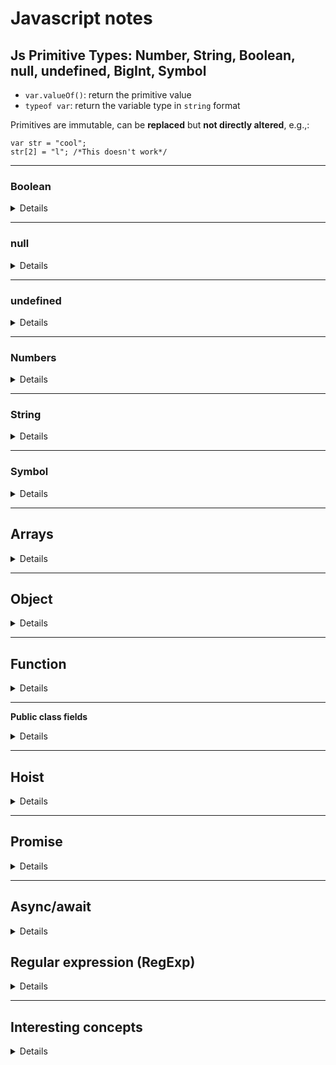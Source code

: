 # Javascript notes

## Js Primitive Types: Number, String, Boolean, null, undefined, BigInt, Symbol

- `var.valueOf()`: return the primitive value
- `typeof var`: return the variable type in `string` format

Primitives are immutable, can be **replaced** but **not directly altered**, e.g.,:

    var str = "cool";
    str[2] = "l"; /*This doesn't work*/

---

### Boolean

<details>
boolean
: `true` or `false`, no quotes, any value in JS can be used for boolean

|                     Falsy                     |                     Truthy                     |
| :-------------------------------------------: | :--------------------------------------------: |
| 0, -0, null, NaN, undefined, ""(empty string) | anything else (like empty object, empty array) |

<br>

- Operators that return Boolean results:

  - **Equality, Inequality** & **Strict equality, strict inequality**:`==` `!=` & `===` `!==`
  - **Greater, greater or equal than** & **less, less or equal than**: `>` `>=` & `<` `<=`
  - **in** operator: `prop in object`

    - check if `object` (or its prototype chain) contains the property with specified name `prop`.

      <br>

    </details>

---

### null

<details>

null
: Intentional absence of any value, **must be assigned**

</details>

---

### undefined

<details>

undefined
: Variables that do not have an assigned value, from values that **hasn't been defined** or **doesn't exist**

</details>

---

### Numbers

<details>

- No positive/negative/integers/decimal classes, uses **double-precision 64-bit binary format IEEE 754**
- `NaN` is in also `number` type;
- Two zeros: `0` & `-0`
- Two infinities: `Infinity` & `-Infinity`

##### Number type related methods (commomly used):

  <details>

<summary>Math Object</summary>

##### Properties:

- `Math.PI` : PI
- `Math.E` : Euler's number (e)
  <br>

##### Static Methods

- `Math.floor(3.65) // 3` : nearest smaller integer
- `Math.ceil(-3.65) // -3 ` : neareast larger integer;
- `Math.round(3.65) // 4` : nearest integer (eg., +/-0.5 => 1/0);
- `Math.trunc(3.65) // 3` : integer part of given number;
- `Math.exp(2)` : e^2^
- `Math.log(2)` : ln2
- `Math.log10(2)` : log~10~2
- `Math.log2(3)` : log~2~3
- `Math.pow(3,7)` : 3^7^
- `(Math.ln(y)/Math.ln(x))` : log~x~y
- `Math.abs(-3) // 3` : |-3|
- `Math.sqrt(x)` : $\sqrt{x}$ (x>=0)
- `Math.sin/cos/tan/asin/acos/atan(x)`: trigonometric (x in radius)
- `Math.random()` : random number bewteen [0,1),
  - random number among [ 1, N ]: `Math.floor(Math.random()*N+1)`
- `Math.max/min(1,2,3) // 3, 1` : max/min value of inputs
  <br>
  </details>

    <details>

<summary>Number methods</summary>

##### Static Methods

- **Number()**: `Number(value) // converts value to number type`
  <br>
- **Number.isInteger()**: test if value is integer
  1. if not `number` type, return `false`
  2. if `number` type => test for `integer`
     <br>
- **Number.isFinite() / Number.isNaN() vs isFinite() / isNaN()**:

- `Number.isFinite() / Number.isNaN()`:

  1. if not `number` type, return `false`
  2. if `number` type => test for `finite`/`NaN`

  - `Number.isNaN('3') // false`

- `isFinite() / isNaN()` : coerced to `number` type, then test for `finite`/`NaN`

  - `isNaN('3') //true`
    <br>

- **Number.parseInt() / parseInt()**: From left to right, return starting integer part
  - `Number.parseInt() === parseInt() // true`
  - `parseInt('123a456.7') // 123`
    <br>
- **Number.parseFloat() / parseFloat()**: From left to right, return starting float part

  - `Number.parseFloat() === parseFloat() // true`
  - `parseFloat('1.23a45') // 1.23`
    <br>

##### Instance Methods

- **.toExponential()**: `123.456.toExponential() = '1.23456e+2' `: return a ==string== representing the scientific notation formatted number
  <br>
- **.toFixed()**: `123.456.toFixed(x) = '123.4' // x = 1 `: return a ==string== representing the fixed-point notation number, [x] = 0
  <br>
- **.toPrecision()**: `123.456.toPrecision(x) = '1.2e+2' // x = 2 | '123.5' // x = 4` : return a ==string== representing fixed-point or exponential notation rounded to precision significant digits
  <br>
- **.toString()**: `123.456.toString(b) = '443.212' // b = 5` : return a ==string== representing the object in the specified radix (base), default [b] = 10
<br>

  </details>
</details>

---

### String

<details>

- quoted, single or double, consistent
- concatenate: `"hello" + ", " + "world!"` = `"hello, world!"`
- indexed: `var str = "hello";` `str[0]` is `"h"`, `str[1]` is `"e"`
- has **built-in iterator** which can be used to iterate over the string
- unchangeable (immutable), but reassignable;
- quotes in strings: `'He said "Hello!"'` or `"She says 'Goodbye'"`
- String template literals: <code> \`${expression}\` </code>
- use `\` to escape `'`, `"` and `\` in string:

  | Code | Result | Description  |
  | :--: | :----: | :----------: |
  | `\\` |  `\`   |  Backslash   |
  | `\'` |  `'`   | Single quote |
  | `\"` |  `"`   | Double quote |

<details>

<summary> String methods</summary>

- **str.length** : return the length of str`

  <br>

- **.charAt()**: `'hello'.charAt(x) = "l"; // x = 2` :

  <br>

- **.concat()**: `"Hello".concat(", ", "World!")`

  - return: a modified ==copy== of `str` with concatenated `chars`/`substring`(`"Hello, World!`)

  <br>

- **.endsWith()**: `str.endsWith(searchstring[, length])`

  - return: `true` or `false`
  - default `[length]`= `str.length`
  - `"markdown file".endsWith('down', 8) // true`

- **.startsWith()**: `str.startsWith(searchstring[, position])`

  - return: `true` or `false`
  - default starting `[position]` = `0` (included)
    <br>

- **.includes()**: `str.includes(searchstring[, position])`

  - return: `true` or `false`
  - default starting [position] = `0` (included)
  - `"This is a markdown file".includes('This', 1) // false`

    <br>

- **.indexOf()**: `str.indexOf(searchstring[, position])`

  - return: first index of the first occurrence or -1 (not found)
  - default starting `[position]` = `0` (included)

  <br>

- **.lastIndexOf()**: `str.lastIndexOf(searchsting[, position])`

  - return: first index of the last occurrence or -1 (not found)
  - default ending [position] = `str.length - 1` (included)

  <br>

- **.padEnd()**: `str.padEnd(targetlength[, padstring])`

  - return: a modified ==copy== of `str` with `targetlength` and `padstring`
  - `targetlength`: length of the return `str`
  - `"hello".padEnd(3) // "hello"` : `targetlength` < `str.length`
  - <code>"hello".padEnd(10) // "hello&UnderBracket;&UnderBracket;&UnderBracket;&UnderBracket;&UnderBracket;" </code> : default `[padstring]`=<code>"&UnderBracket;"</code>(space)
  - `"hello".padEnd(10, '123') // "hello12312"` : `padstring.length` < `targetlength` - `str.length`
  - `"hello".padEnd(10, '12345678') // "hello12345"` : `padstring.length` > `targetlength` - `str.length`

- **.padStart()**: `str.padStart(targetlength[, padstring])`

  - return: a modified ==copy== of `str` with `targetlength` and `padstring`
  - `targetlength`: length of the return `str`
  - `"hello".padStart(3) // "hello"` : `targetlength` < `str.length`
  - <code>"hello".padStart(10) // "&UnderBracket;&UnderBracket;&UnderBracket;&UnderBracket;&UnderBracket;hello" </code> : default `[padstring]` = <code>"&UnderBracket;"</code>(space)
  - `"hello".padStart(10, '123') // "12312hello"` : `padstring.length` < `targetlength` - `str.length`
  - `"hello".padStart(10, '12345678') // "12345hello"` : `padstring.length` > `targetlength` - `str.length`

  <br>

- **.trim()**: `str.trim()`

  - return: a modified ==copy== of `str` with whitespaces at beginning and end are removed

- **.trimStart()**: `str.trimStart()`

  - return: a modified ==copy== of `str` with whitespaces from beginning are removed

- **.trimEnd()**:`str.trimEnd()`

  - return: a modified ==copy== of `str` with whitespaces from end are removed

  <br>

- **.repeat()**: `"Aaa".repeat(3)`

  - return: a modified ==copy== of `str` with repeating (`"AaaAaaAaa"`)

  <br>

- **.replace()**: `"Aaa".replace('a', '-')`

  - return: a modified ==copy== of `str` with ==first== occurance replaced (`"A-a"`)

- **.replaceAll()**: `"Aaa".replaceAll('a', '-')`

  - return: a modified ==copy== of `str` with ==all== occurance replaced (`"A--"`)

  <br>

- **.search()**: `"hello".search('e') // 1`

  - return: index of first occurence or -1 (not found)

  <br>

- **.slice()**: `str.slice(start[, end])`

  - return: a modified ==copy== of `str[start]` (included) to `str[end]` (excluded)
  - `start` and `[end]` could be negative integer
  - `"hello".slice(1) // "ello", remove first char`
  - `"hello".slice(-1,1) // ""` : `start` > `end`

- **.substring()**: `str.substring(start[, end])`

  - return: a ==copy== from `str[start]` (included) to `str[end]` (excluded)
  - almost identical to `str.slice()`, but there are two differences:

    - `"hello".substring(-1,6) // "hello", same as "hello".substring(0,5)` : negative and larger than `str.length` indexes are treated as 0 and `str.length`, repectively
    - `"hello".substring(4,1) // "ell", same as "hello".substring(1,4)` : ==swap== `start` and `end` when `start` > `end`

    <br>

- **.split()**: `str.split([seperator][,limit])`

  - return: an `array` whose elements are substrings of `str` seperated by `[seperator]`, and `array.length` <= `[limit]`
  - `[limit]`: Maximum number of elements in the returned subarray. If `limit` is `0`, `[]` is returned
  - `"a b c d e f".split(' ',4) // ['a','b','c','d']` : 4 elements
  - `"a b c d e f".split(',') // ['a b c d e f']` : 1 element cause `['a b c d e f']` has no `','`
    <br>

- **.toLowerCase()**: `"Hello".toLowerCase() // "hello"`
- **.toUpperCase()**: `"Hello".toUpperCase() // "HELLO"`

  <br>

- **.toString()**: `str.toString() // works on String Object, same as str.valueOf()`
  <br>

- **.match()**: `str.match(regex) // retrieves the result of matching a string against a regular expression.`
  - return: An Array whose contents depend on the presence or absence of the global (`g`) flag, or `null` if no matches are found.
    - with `g` : all matches
    - without `g`: the first match
      <br>

</details>

</details>

---

### Symbol

<details>

- can only be created with `Symbol([lable])`
  - `label` is optional, only a note for this symbol
- each symbol is unique
- a symbol value is only used as an identifier for object propeties
- when add a symbol as a property, there are two ways
  - ```
      const propSym = Symbol('prop')
      obj[propSym] = propValue
    ```
    or
  - ```
    const propSym = Symbol('prop')
    obj = {
      [propSym] : propValue
    }
    ```
- Symbols are not enumerable, so it will not show up in `for...in` loop or `Object.getOwnPropertyNames()`
- Symbols can be accessed by `Object.getOwnPropertySymbols()`
  <br>

</details>

---

## Arrays

<details>

- resizable
- integers as indexes
- has **built-in iterator** which can be used to iterate over the array
- pass as reference
<br>
<details>
<summary>Array static methods</summary>

- array-like objects:

  - objects with a length property and indexed elements
  - iterable objects (like `Map` and `Set`)
    <br>

- **Array()**:

  - return: a new `Array` instance
  - can work as a constructor or a function

    1. constructor: work with `new` operator
    2. function: creates and initialises a new `Array` object, same as `new Array()`

    ```
    // From elements
    new Array(element0, element1, ... , elementN)
    Array(element0, element1, ... , elementN)

    // From array length (interger argument), empty array with a length
    new Array(arrayLength)
    Array(arrayLength)
    ```

    <br>

- **Array.of()**: creates a new Array instance from a variable number of arguments, regardless of number or type of the arguments.

  - return a new `Array` instance.
  - arguments are the elements, regardless of data type, different from `Array()`
    ```
    Array.of(7) // [7]
    Array(7) // An array of 7 empty slots
    ```
    <br>

- **Array.from()**: `Array.from(arrayLike[, callbackFn(element[, index]) { /*...*/ } [, thisArg]])`

  - return a new `Array` instance
  - for array-like object specifically.
    <br>

- **Array.isArray()**: determine whether the passed value is an `Array`
  - return: true if the value is an Array; otherwise, false.
  <br>
  </details>
  <details>
  <summary>Array instance methods</summary>

`const arr = [1,2,3,'a','b','c']`
<br>

- **.at()**: `arr.at(-1) // 'c'`

  - return: item at the index
  - negative number count back from last item.
    <br>

- **.indexOf()**: `arr.indexOf(searchElement[, start])`

  - return: the ==index== of the first element in the array or -1 (not found)

- **.lastIndexOf()**: `arr.lastIndexOf(searchElement[, start])`

  - return: the ==index== of the last element in the array or -1 (not found)
    <br>

- **.includes()**: `arr.includes(searchElement[, start])`(case-sensitive)

  - return: `true` or `false`
  - default `[start]` = `0`
  - `arr.includes('a', 4) // false`

  <br>

- **.join()**: `arr.join([seperator])`

  - return: a ==string== with all array elements joined.
  - default `[seperator]` = `","`

- **.toString()**: `arr.toString()`

  - return: a ==string== representing the elements of the array.
  - is the same as `arr.join()`
    <br>

- **.concat()**: `arr.concat(arr[, value1, ... , valueN])`

  - return: a modified ==copy== of `arr` with concatenated elements
  - `arr.concat([4,5,6],'d','e','f') // [1,2,3,'a','b','c',4,5,6,'d','e','f']`
    <br>

- **.slice()**: `arr.slice([start][, end])`

  - return: a modified ==copy== of `arr` with array elements from `arr[start]` (included) to `arr[end]` (excluded)
  - default `[start]` = `0`, could be negative integer
  - default `[end]` = `arr.length`, could be negative integer
    <br>

- **.flat()**: `arr.flat([depth])`

  - return: a modified ==copy== of `arr` with sub-array elements concatenated into it
  - default [depth] = `1` (from outside to inside)
  - `[1,[2,[3,4]]].flat() // [1,2,[3,4]]`
    <br>

- **.copyWithin()**: `arr.copyWithin(targetIndex[, start][, end])`(==mutator method==)

  - return: the modified array whose elements are replaced starting from `targetIndex` with elements from `[start]`(included) to `[end]` (excluded), no change to `arr.length`
  - default `[start]` = `0`
  - default `[end]`=`arr.length`
  - `targetIndex`, `[start]`, `[end]` could be negative integer
  - no change when `[start]` >= `[end]`
  - no change when `targetIndex` > `arr.length`
  - `arr.copyWithin(1,3,5) // [1,'a','b','a','b','c']`: start from `arr[1]`,replace `arr[1]`, `arr[2]` with `arr[3]`, `arr[4]`, the rest remain the same
    <br>

- **.fill()**: `arr.fill(value[, start][, end])`(==mutator method==)

  - return: the modified array whose elements are replaced with `value` from `[start]`(included) to `[end]` (excluded), no change to `arr.length`
  - default `[start]` = `0`, could be negative integer
  - default `[end]`=`arr.length`, could be negative integer
    <br>

- **.reverse()**: `arr.reverse()` (==mutator method==)

  - return: the modified array whose elements order are reversed
    <br>

- **.pop()**: `arr.pop()` (==mutator method==)

  - return: the removed element (last) from the array; undefined if the array is empty.

- **.push()**: `arr.push(element(s))` (==mutator method==)

  - return: the new `length` property

- **.shift()**: `arr.shift()` (==mutator method==)

  - return: the removed element (first) from the array; undefined if the array is empty.

- **.unshift()**: `arr.unshift(element(s))` (==mutator method==)

  - return: the new `length` property

  <br>

- **.splice()**: `arr.splice(start[, deletecount][,additem(s)])` (==mutator method==)

  - return: an array containing the deleted elements
  - default `[deletcount]` = `array.length` - `start` (number of elements in array), if omitted, will delete all elements in array and return them in an array.
    > let arr = [1,2,3]
    > let removed = arr.splice(0)
    >
    > // arr is []
    > // removed is [1,2,3]

  <br>

</details>
<details>
<summary>Array callback methods</summary>

- `CallbackFn` types (_f_): (`thisArg` is used as `this` when executing `callbackFn`)

  - Arrow function: `(element[, index][, array]) => {/*...*/}`
  - Callback function: `callbackFn[, thisArg]`
  - Inline callback funciton: `function(element[, index][, array]) {/*...*/} [,thisArg]`

  <br>

- **.every(_f_)**: return `true` if `callbackFn` returns a truthy value for ==every== `element`
  **.some(_f_)**: return `true` if `callbackFn` returns a truthy value for ==at least one== `element`
  <br>

- **.forEach(_f_)**: return `undefined`, it executes `callbackFn` once for ==each== `element`
- **.map(_f_)**: return a new `array` with the results of `callbackFn` for ==each== `element`
- **.reduce(_f_)**: return the =="accumulated"== value from running `callbackFn` over the entire array

  - `element` here are two arguments: `accumulator` & `currentElement`
  - `[index]` here is `[currentElementIndex]`
  - no `thisArg`, instead there is a `[initialValue]`, it could be any value
  - if `[initialValue]`:
    - `accumulator` = `[initialValue]`
    - `currentElement` = `array[0]`
    - start from first element `array[0]`
  - if no `[initialValue]`:
    - `accumulator` = `array[0]`
    - `currentElement` = `array[1]`
    - start from second element `array[1]`

- **.reduceRight(_f_)**: same as `.reduce()`, but the order is right-to-left
  <br>

- **.find(_f_)**: return the ==first== `element` in array which makes `callbackFn` return `true`, or `undefined` if not found
- **.findIndex(_f_)**: return ==index of the first== `element` in the array which makes `callbackFn` return `true`, or `-1` if not found
- **.filter(_f_)**: return a ==new array== with all the `elements` which makes `callbackFn` return `true`, or `[]` if no `element` is found
  <br>
- **.sort(_f_)**: return the ==sorted array==

  - `arr.sort([compareFn(a,b)])` - `compareFn` return negative: a placed before b - `compareFn` return positive: b placed before a - `compareFn` return `0`: a, b order unchange - if omit `compareFn`, a & b are converted to strings, then sorted according to each `char` Unicode value
    <br>

  </details>

</details>

---

## Object

<details>

- { key : value } pair
  - key: string (identifier)
  - value: anything (primitive data, array, function, other objects)
    <br>
- property accessors: dot(`.`) & bracket notation(`[]`)
  - `const obj = {'name' : 'Xiao', '2' : 2}`
  - `obj.name = 'Xiao'`
    - ~~`obj.2`~~
  - `obj['name'] = 'Xiao'`
  - `obj[2] = 2`
    - ~~`obj[name]`~~
  - when working with variables: `let key = 'name'`
    - `obj[key] = 'Xiao'`
    - ~~`obj.key`~~
      <br>
- Properties can be enumerated (for...in loop) if they are enumerable

  <br>

- Object manipulation

  - add: `obj[newKey] = newValue`
  - update: `obj[key] = newValue`
  - delete: `delete obj[key]` or `delete obj.keyValue`

    <br>

**Methods**: functions in objects

- `obj[methodName] = function () {/*...*/}`
- shorthand: `const obj = { methodName(){/*...*/} }`
- method invoke: `obj.methodName()`

  <br>

- Static methods:
  <detail>

  - **Object.is()**: `Object.is(value1, value2)`

    - return: A Boolean indicating whether or not the two arguments are the same value.
    - truthy: both `undefined`/`null`/`NaN`/`true` or `false`/same strings/same reference/same number/`+0` or `-0`
    - vs `==`:

  - **Object.assign()**: `Object.assign(target, ...sources)`

    - return: modified target object
    - Update target properties by properties in the sources if they have the same key
    - Define new properties to target if not exist

    ```
    const target = { a: 1, b: 2 };
    const source = { b: 4, c: 5 };
    const returntarget = Object.assign(target, source);

    console.log(target);   // expected output: Object { a: 1, b: 4, c: 5 }
    console.log(returntarget);   // expected output: Object { a: 1, b: 4, c: 5 }
    ```

      <br>

  - **Object.create()**: `Object.create(proto[, propertiesObject])`

    - return: a new object with the specified prototype object [and properties]
    - `propertiesObject`:

      ```
      {
        propName:{
        /* Data descriptors or accessor descriptors */
        }
      }
      ```

      <br>

  - **Object.defineProperty()**: `Object.defineProperty(obj, prop, descriptor)`

    - return: the object that was passed to the function
    - `prop`: the name or Symbol of the property to be defined or modified
    - `descriptor`: objects, could be data descriptor or accessor descriptor

      - _**data descritpor**_: a property that has a value
        - configurable [false]: true if this `prop` descriptor may be changed and this `prop` could be deleted from object
        - enumerable [false]: true if this `prop` shows up during enumeration (e.g., `for...in` loop, `console.log()` and `Object.keys()` returns enumerable properties only)
        - ==value== [undefined]: property value
        - ==writable== [false]: true if value can be changed with an assignment operator
      - _**accessor descriptor**_ : a property described by a getter-setter pair of functions
        - configurable [false]: same as in _data decsriptor_
        - enumerable [false]: same as in _data decsriptor_
        - ==get== [undefined]: a function serves as a _getter_ for the property
        - ==set== [undefined]: a function serves as a _setter_ for the property

    ```
    const object1 = {};
    Object.defineProperty(object1, 'property1', {
      value: 42,
      writable: false
    });
    ```

  - **Object.defineProperties()**: `Object.defineProperties(obj, props)`

    - return: the object that was passed to the function
    - props: `{prop1:{descriptors}, prop2:{descriptors}}`

      <br>

  - **Object.getOwnPropertyDescriptor()**: `Object.getOwnPropertyDescriptor(obj, prop)`

    - return: A property `descriptor` of the given property if it exists on the object, `undefined` otherwise.

  - **Object.getOwnPropertyDescriptors()**: `Object.getOwnPropertyDescriptors(obj)`

    - return: An object containing all own property descriptors of an object. Might be an empty object, if there are no properties.

    <br>

  - **Object.keys()**: `Object.keys(obj)`

    - return: an array of strings representing all the ==enumerable== properties

  - **Object.values()**: `Object.values(obj)`

    - return: an array containing all the ==enumerable== property values

      <br>

  - **Object.entries()**: `Object.entries(obj)`

    - return: An array of the given object's own enumerable string-keyed property `[key, value]` pairs.

  - **Object.fromEntries()**: `Object.fromEntries(iterable)`

    - return: A new object whose properties are given by the entries of the iterable.

  - `Object.fromEntries()` performs the reverse of `Object.entries()`:

    ```
    const entries = [
      ['foo', 'bar'],
      ['baz', 42]
    ];

    const obj = {
      foo: 'bar',
      baz: 42
    };

    const entriesReturn = Object.entries(obj);
    // entriesReturn = [
    //   ['foo', 'bar'],
    //   ['baz', 42]
    // ];

    const fromEntriesReturn = Object.fromEntries(entries);
    // fromEntriesReturn = {
    //   foo: 'bar',
    //   baz: 42
    // };
    ```

    <br>

  - **Object.getPrototypeOf()**: `Object.getPrototypeOf(obj)`
    - return: The `[[Prototype]]` of the given object, which may be `null`.

  <br>

  - **Object.hasOwn()**: `Object.hasOwn(instance, prop)`

    - return: `true` if the specified object has directly defined the specified property. Otherwise `false`
    - `Object.hasOwn()` is recommended over `Object.prototype.hasOwnProperty()` because it works for objects created using `Object.create(null)` and with objects that have overridden the inherited `hasOwnProperty()` method.

  - </details>

</details>

---

## Function

<details>

Every JS function is a `Function` object: `(function(){}).constructor === Function //true`

- **argument**: value passed to function during function invocation
- **parameter**: placeholder in function definition

- function properties:

  - length: the number of parameters expected by the function

  - name: the name of the function

  - prototype: A Function object's prototype property is used when the function is used as a constructor with the new operator. It will become the new object's prototype.

  - getter:

  - setter:

---

**factory function**

<details>

(==not recommanded==): a function creates and returns a new object

```

function createPerson(name, age) {
  return {
    Name: name,
    Age: age,
    getPersonInfo() {
      return name + ',' + age
    },
  }
}
```

- Methods are duplicated in objects created by factory function, `Object.create()` could be used in facotry function using an existing object as the prototype of the new object

```
const personAction = {
  getAge() {
    return this.Age
  },
};

function createPerson(name, age) {
  let person = Object.create(personActions);
  person.Name = name;
  person.Age = age;
  return person;
}
```

</details>

---

**Constructor**

<details>

A special function that can only be called with `new` operator

- **Create constructor**:

```
function ConstructorName(prop) {
  this.prop = prop;
  this.method1 = function () {}
}
```

**Note**: methods created in constructor definition is ==duplicated in every instance==
<br>

- **Add shared methods**:

```
ConstructorName.prototype.method2 = function () {};
```

methods created inside of constructor prototype is shared with all instances.

<br>

- **Create object instance**:

```
const instance = new ConstructorName(prop)
```

`new` operator would do the following:

1. Create a empty object (e.g., `newInstance`)
2. Points the `[[Prototype]]` of `newInstance` to the constructor function's `prototype` property
3. Executes the constructor function with the given arguments, binding `newInstance` as the `this` context
4. If the constructor function returns a non-primitive, this return value becomes the result of the whole `new` expression. Otherwise, if the constructor function doesn't return anything or returns a primitive, `newInstance` is returned instead.

without `new` operator, `this` refers to global object.

(In constructor definition, use `try ... catch` with `new.target` to detect whether a function or constructor was called using `new` operator)

<br>
</details>

---

**Class**

<details>

(==introduced after ES6==) Declared with keyword `class`, encapsulates constructor(can only have one constructor) and shared methods

```
class Person {
  constructor(name) {
    this.name = name;
  }
  getName() {
    return this.name;
  }
}
```

- Main differences with constructor function:

|                    |          Constructor           |                         Class                         |
| :----------------: | :----------------------------: | :---------------------------------------------------: |
|    Declaration     |         can be hoisted         |                      not hoisted                      |
|     Execution      |        non-strict mode         |                      strict mode                      |
| Shared properties  | added to constructor prototype | created in Class declaration (outside of constructor) |
|  &#8970; writable  |              true              |                         false                         |
| &#8970; enumerable |              true              |                         false                         |

==**Note**==: **non-writable** (`writable: false`) means it cannot be assigned to something else, but it still **can be changed** by adding or deleting properties from inside

- **instanceof**: `object instancof constructor/class`

  - check if `constructor/class.prototype` (not [\[Prototype]]) in object's `[[Prototype]]` chain.

- **extends & super**:

  - **extends**: chain the `prototype` of ParentClass to be the `[[Prototype]]` in the `prototype` of ChildClass, so that childInstance will have access to the ParentClass methods from the `[[Prototype]]` chain

  ```
  class ChildClass extends ParentClass { /* ... */ }
  const parentInstance = new ParentClass()
  const childInstance = new ChildClass()

  // use of __proto__ is not recommended, below is just for clarification

  ChildClass.prototype.__proto__ === ParentClass.prototype // true
  childInstance.__proto__.__proto__ === parentInstance.__proto__  // true
  ```

  - **super**: used in the constructor body of a derived class (with extends), or as a "property lookup" (`super.prop` and `super[expr]`)

    - when used as a "function call":
      - calls the parent class's constructor
      - binds the parent class's public fields
      - then the derived class's constructor can further access and modify `this`
      - must be called before the `this` keyword is used, and before the constructor returns.
    - when used in "property lookup" form
      - access methods and properties of an object literal's or class's `[[Prototype]]`

    </details>

</details>

---

**Public class fields**

<details>

Public static fields

</details>

---

## Hoist

<details>

Take part of the code and move it to the top of the file

- **Hoisting function**: only work with normal `function` declaration

```

funcName() // This works
...
function funcName(){}

```

- **Hoisting variable**: only variable declared with `var` can be hoisted, but its value would be undefined before initialization. (`var` is less used than `let` and `const`)

```

console.log(x) // undefined
var x = 1
console.log(x) // 1

```

</details>

---

## Promise

<details>

Promise is a object represents the resulting value of an asynchronous operation, working as a proxy for a value that was not necessarily known when the promise is created.

```

new Promise(executor)
new Promise((resolve, reject) => {
  // do something asynchronous which eventually calls either:
  // resolve(someValue) // fulfilled
  // or
  // reject("failure reason") // rejected
})

```

- return: a promise object, has three states:
  - pending: initial state, neither fulfilled nor rejected.
  - resolved: meaning that the operation was completed successfully.
  - rejected: meaning that the operation failed.
- executor: a function called "executor function", which takes two functions as parameters (resolve, reject)

  <br>
Promises uses microtasks queue to handle `.then/catch/finally`
  - The queue is first-in-first-out(FIFO);
  - only resolved/rejected promise handlers can be enqueued, pending
  - Execution of a task is initialted only when nothing else is running (empty call stack)

</details>

---

## Async/await

<details>

- `async` functions always return a `promise`. If the return value of an `async` function is not explicitly a `promise`, it will be implicitly wrapped in a `promise`.
- The body of an `async function` can be thought of as being split by zero or more `await` expressions.
- ==Top-level code==, up to and including the first `await` expression (if there is one), is run ==synchronously==.
  - an `async` function ==without== an `await expression` will run ==synchronously==.
  - when there is an `await expression` inside the function body, the `async` function will always complete ==asynchronously==.
- An `await` splits execution flow, allowing the caller of the `async` function to resume execution.
  - **Important**: only when `expression` is resolved, the function can resume
  - **Imagine**: `await expression` wraps the rest of codes in current function as a promise handler callback, and only when `await expression` resolve/reject, this handler callback is pushed in the microtask queue
- After the `await` defers the continuation of the `async` function, execution of following statements resumes.

```

async function name (args) {
  // ...statement...
  // [...await... ] // execute synchronously
  // [...statement...] // continue only when first await finished
  // [...await...]
  // ...
}
```

</details>

## Regular expression (RegExp)

<details>

- Patterns used to ==**match**== character combinations in strings
- Regular expressions are also objects
- Regular expressions are used with the RegExp methods
- Two ways to create a `RegExp` object: a literal notation and a constructor:
  - **literal notation** : a pattern between two slashes, followed by optional flags
    - `let re = /ab+c/i`
  - **constructor function**: two parameters(a string or a RegExp object as its first parameter, and a string of optional flags as its second parameter)
    - `let re = new RegExp('ab+c', 'i')`

<details>
<summary>Assertion</summary>

</details>

<details>
<summary>Character classes</summary>

</details>

<details>
<summary>Quantifiers</summary>

- **x?**: 0 or 1
- **x+**: 1 or more
- **x\***: 0 or more
</details>

<details>
<summary>RegExp methods</summary>
- re.test()
-

</details>

 </details>

---

## Interesting concepts

<details>

1. A function to return one of two functions based on their execution results, which can only be decided during function invocation.

```

function eitherCallback(callback1, callback2) {
  return (x)=>{
    return callback1(x) || callback2(x)
  }
}
```

---

2. There are two types of expressions:

   1. those that assign value to a variable with side effects: `x = 1`
   2. those that in some sense evaluate and therefore resolve to a value `1 + 2`

---

3. Check if a Character is a Letter
   Compare the lowercase and uppercase variants of the character
   `char.toLowerCase() !== char.toUpperCase() // true if char is not a letter`

---

4. Deep copy an array
   `arrayCopy = [...array]`

---

5. Capitalize a string
   `

---

6. DP problem common characteristics:

   1. Ask for optimum value:

   - Ask for max/min/longest etc. of something;
   - Ask for the number of ways to do something;

   2. The future decisions depend on earlier decisions

   - distinguish DP problem from greedy algorithm / divide and conquer problem

</details>

